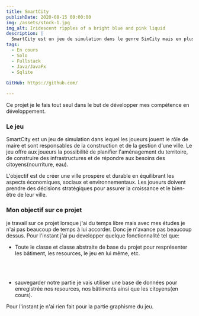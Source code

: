 ```yaml
---
title: SmartCity
publishDate: 2020-08-15 00:00:00
img: /assets/stock-1.jpg
img_alt: Iridescent ripples of a bright blue and pink liquid
description: |
  SmartCity est un jeu de simulation dans le genre SimCity mais en plus simplifier.
tags:
  - En cours
  - Solo
  - Fullstack
  - Java/JavaFx
  - Sqlite
  
GitHub: https://github.com/

---
```


Ce projet je le fais tout seul dans le but de développer mes compétence en développement.

### Le jeu

SmartCity est un jeu de simulation dans lequel les joueurs jouent le rôle de maire et sont responsables de la construction et de la gestion d'une ville. Le jeu offre aux joueurs la possibilité de planifier l'aménagement du territoire, de construire des infrastructures et de répondre aux besoins des citoyens(nourriture, eau). 

L'objectif est de créer une ville prospère et durable en équilibrant les aspects économiques, sociaux et environnementaux. Les joueurs doivent prendre des décisions stratégiques pour assurer la croissance et le bien-être de leur ville.

### Mon objectif sur ce projet

je travail sur ce projet lorsque j'ai du temps libre mais avec mes études je n'ai pas beaucoup de temps à lui accorder. Donc je n'avance pas beaucoup dessus. Pour l'instant j'ai pu developper quelque fonctionnalité tel que:

- Toute le classe et classe abstraite de base du projet pour resprésenter les bâtiment, les resources, le jeu en lui même, etc.
</br>
</br>

- sauvegarder notre partie je vais utiliser une base de données pour enregistrée nos resources, nos bâtiments ainsi que les citoyens(en cours).

Pour l'instant je n'ai rien fait pour la partie graphisme du jeu. 

